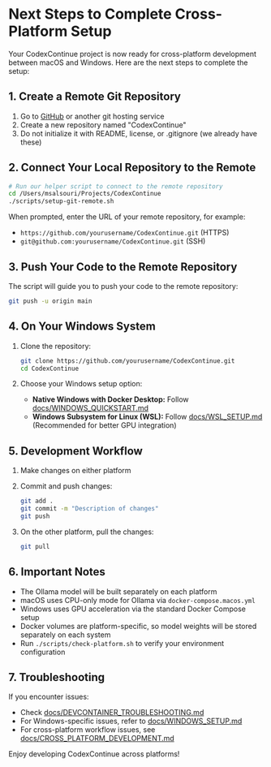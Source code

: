 # Next Steps to Complete Cross-Platform Setup

Your CodexContinue project is now ready for cross-platform development between macOS and Windows. Here are the next steps to complete the setup:

## 1. Create a Remote Git Repository

1. Go to [GitHub](https://github.com/) or another git hosting service
2. Create a new repository named "CodexContinue"
3. Do not initialize it with README, license, or .gitignore (we already have these)

## 2. Connect Your Local Repository to the Remote

```bash
# Run our helper script to connect to the remote repository
cd /Users/msalsouri/Projects/CodexContinue
./scripts/setup-git-remote.sh
```

When prompted, enter the URL of your remote repository, for example:

- `https://github.com/yourusername/CodexContinue.git` (HTTPS)
- `git@github.com:yourusername/CodexContinue.git` (SSH)

## 3. Push Your Code to the Remote Repository

The script will guide you to push your code to the remote repository:

```bash
git push -u origin main
```

## 4. On Your Windows System

1. Clone the repository:

   ```bash
   git clone https://github.com/yourusername/CodexContinue.git
   cd CodexContinue
   ```

2. Choose your Windows setup option:

   - **Native Windows with Docker Desktop:** Follow [docs/WINDOWS_QUICKSTART.md](docs/WINDOWS_QUICKSTART.md)
   - **Windows Subsystem for Linux (WSL):** Follow [docs/WSL_SETUP.md](docs/WSL_SETUP.md) (Recommended for better GPU integration)

## 5. Development Workflow

1. Make changes on either platform
2. Commit and push changes:

   ```bash
   git add .
   git commit -m "Description of changes"
   git push
   ```

3. On the other platform, pull the changes:

   ```bash
   git pull
   ```

## 6. Important Notes

- The Ollama model will be built separately on each platform
- macOS uses CPU-only mode for Ollama via `docker-compose.macos.yml`
- Windows uses GPU acceleration via the standard Docker Compose setup
- Docker volumes are platform-specific, so model weights will be stored separately on each system
- Run `./scripts/check-platform.sh` to verify your environment configuration

## 7. Troubleshooting

If you encounter issues:

- Check [docs/DEVCONTAINER_TROUBLESHOOTING.md](docs/DEVCONTAINER_TROUBLESHOOTING.md)
- For Windows-specific issues, refer to [docs/WINDOWS_SETUP.md](docs/WINDOWS_SETUP.md)
- For cross-platform workflow issues, see [docs/CROSS_PLATFORM_DEVELOPMENT.md](docs/CROSS_PLATFORM_DEVELOPMENT.md)

Enjoy developing CodexContinue across platforms!

